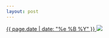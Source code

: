 ```yaml
---
layout: post
---
```


<p>
  <a href="/186">
    <time>{{ page.date | date: "%e %B %Y" }}</time>
    <img src="{{ site.assets_url }}/186.jpg">
  </a>
  
</p>
